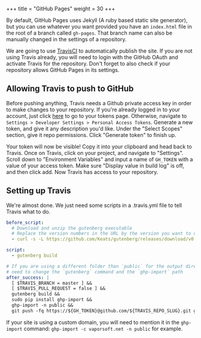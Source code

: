 +++
title = "GitHub Pages"
weight = 30
+++

By default, GitHub Pages uses Jekyll (A ruby based static site generator), 
but you can use whatever you want provided you have an `index.html` file in the root of a branch called `gh-pages`.
That branch name can also be manually changed in the settings of a repository.

We are going to use [TravisCI](https://travis-ci.org) to automatically publish the site. If you are not using Travis already,
you will need to login with the GitHub OAuth and activate Travis for the repository.
Don't forget to also check if your repository allows GitHub Pages in its settings.

## Allowing Travis to push to GitHub

Before pushing anything, Travis needs a Github private access key in order to make changes to your repository. 
If you're already logged in to your account, just click [here](https://github.com/settings/tokens) to go to your tokens page. 
Otherwise, navigate to `Settings > Developer Settings > Personal Access Tokens`. 
Generate a new token, and give it any description you'd like. 
Under the "Select Scopes" section, give it repo permissions. Click "Generate token" to finish up.

Your token will now be visible! 
Copy it into your clipboard and head back to Travis. 
Once on Travis, click on your project, and navigate to "Settings". Scroll down to "Environment Variables" and input a name of `GH_TOKEN` with a value of your access token. 
Make sure "Display value in build log" is off, and then click add. Now Travis has access to your repository.

## Setting up Travis

We're almost done. We just need some scripts in a .travis.yml file to tell Travis what to do.

```yaml
before_script:
  # Download and unzip the gutenberg executable
  # Replace the version numbers in the URL by the version you want to use
  - curl -s -L https://github.com/Keats/gutenberg/releases/download/v0.3.1/gutenberg-v0.3.1-x86_64-unknown-linux-gnu.tar.gz | sudo tar xvzf - -C /usr/local/bin

script:
  - gutenberg build

# If you are using a different folder than `public` for the output directory, you will
# need to change the `gutenberg` command and the `ghp-import` path
after_success: |
  [ $TRAVIS_BRANCH = master ] &&
  [ $TRAVIS_PULL_REQUEST = false ] &&
  gutenberg build &&
  sudo pip install ghp-import &&
  ghp-import -n public && 
  git push -fq https://${GH_TOKEN}@github.com/${TRAVIS_REPO_SLUG}.git gh-pages
```

If your site is using a custom domain, you will need to mention it in the `ghp-import` command: `ghp-import -c vaporsoft.net -n public`
for example.

